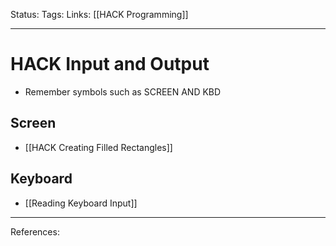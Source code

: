Status:
Tags:
Links: [[HACK Programming]]
___
# HACK Input and Output
- Remember symbols such as SCREEN AND KBD
## Screen
- [[HACK Creating Filled Rectangles]]
## Keyboard
- [[Reading Keyboard Input]]
___
References: